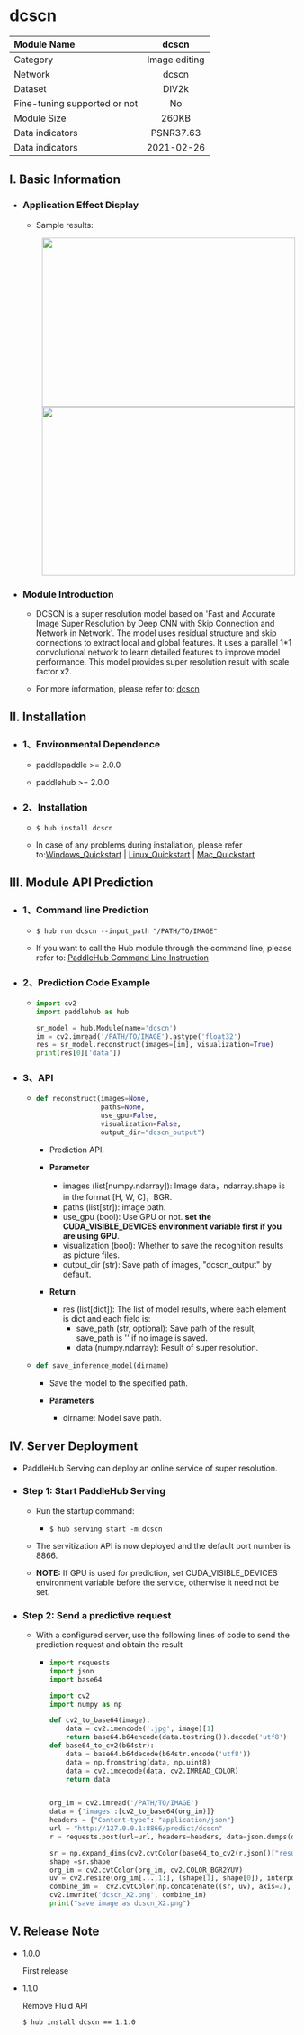 # dcscn

|Module Name|dcscn|
| :--- | :---: | 
|Category |Image editing|
|Network|dcscn|
|Dataset|DIV2k|
|Fine-tuning supported or not|No|
|Module Size|260KB|
|Data indicators|PSNR37.63|
|Data indicators |2021-02-26|


## I. Basic Information

- ### Application Effect Display
  
  - Sample results:
    <p align="center">
    <img src="https://user-images.githubusercontent.com/35907364/133558583-0b7049db-ed1f-4a16-8676-f2141fcb3dee.png" width = "450" height = "300" hspace='10'/> <img src="https://user-images.githubusercontent.com/35907364/130899031-a6f8c58a-5cb7-4105-b990-8cca5ae15368.png" width = "450" height = "300" hspace='10'/>
    </p>


- ### Module Introduction

  - DCSCN is a super resolution model based on 'Fast and Accurate Image Super Resolution by Deep CNN with Skip Connection and Network in Network'. The model uses residual structure and skip connections  to extract local and global features. It uses a parallel 1*1 convolutional network to learn detailed features to improve model performance. This model provides super resolution result with scale factor x2.

  - For more information, please refer to: [dcscn](https://github.com/jiny2001/dcscn-super-resolution)

## II. Installation

- ### 1、Environmental Dependence

  - paddlepaddle >= 2.0.0

  - paddlehub >= 2.0.0


- ### 2、Installation

    - ```shell
      $ hub install dcscn
      ```

    - In case of any problems during installation, please refer to:[Windows_Quickstart](../../../../docs/docs_en/get_start/windows_quickstart.md)
    | [Linux_Quickstart](../../../../docs/docs_en/get_start/linux_quickstart.md) | [Mac_Quickstart](../../../../docs/docs_en/get_start/mac_quickstart.md)  

## III. Module API Prediction

- ### 1、Command line Prediction

  - ```
    $ hub run dcscn --input_path "/PATH/TO/IMAGE"
    ```

  - If you want to call the Hub module through the command line, please refer to: [PaddleHub Command Line Instruction](../../../../docs/docs_en/tutorial/cmd_usage.rst)
- ### 2、Prediction Code Example

  - ```python
    import cv2
    import paddlehub as hub

    sr_model = hub.Module(name='dcscn')
    im = cv2.imread('/PATH/TO/IMAGE').astype('float32')
    res = sr_model.reconstruct(images=[im], visualization=True)
    print(res[0]['data'])
    ```

- ### 3、API

  - ```python
    def reconstruct(images=None,
                    paths=None,
                    use_gpu=False,
                    visualization=False,
                    output_dir="dcscn_output")
    ```

    - Prediction API.

    - **Parameter**

      * images (list\[numpy.ndarray\]): Image data，ndarray.shape is in the format \[H, W, C\]，BGR.
      * paths (list\[str\]): image path.
      * use\_gpu (bool): Use GPU or not. **set the CUDA_VISIBLE_DEVICES environment variable first if you are using GPU**.
      * visualization (bool): Whether to save the recognition results as picture files.
      * output\_dir (str): Save path of images, "dcscn_output" by default.

    - **Return**
      * res (list\[dict\]): The list of model results, where each element is dict and each field is: 
        * save\_path (str, optional): Save path of the result, save_path is '' if no image is saved.
        * data (numpy.ndarray): Result of super resolution.

  - ```python
    def save_inference_model(dirname)
    ```

    - Save the model to the specified path.

    - **Parameters**

      * dirname: Model save path.



## IV. Server Deployment

- PaddleHub Serving can deploy an online service of super resolution.

- ### Step 1: Start PaddleHub Serving

    - Run the startup command:

      - ```shell
        $ hub serving start -m dcscn
        ```

    - The servitization API is now deployed and the default port number is 8866.

    - **NOTE:**  If GPU is used for prediction, set CUDA_VISIBLE_DEVICES environment variable before the service, otherwise it need not be set.

- ### Step 2: Send a predictive request

  - With a configured server, use the following lines of code to send the prediction request and obtain the result

    - ```python
      import requests
      import json
      import base64

      import cv2
      import numpy as np

      def cv2_to_base64(image):
          data = cv2.imencode('.jpg', image)[1]
          return base64.b64encode(data.tostring()).decode('utf8')
      def base64_to_cv2(b64str):
          data = base64.b64decode(b64str.encode('utf8'))
          data = np.fromstring(data, np.uint8)
          data = cv2.imdecode(data, cv2.IMREAD_COLOR)
          return data


      org_im = cv2.imread('/PATH/TO/IMAGE')
      data = {'images':[cv2_to_base64(org_im)]}
      headers = {"Content-type": "application/json"}
      url = "http://127.0.0.1:8866/predict/dcscn"
      r = requests.post(url=url, headers=headers, data=json.dumps(data))

      sr = np.expand_dims(cv2.cvtColor(base64_to_cv2(r.json()["results"][0]['data']), cv2.COLOR_BGR2GRAY), axis=2)
      shape =sr.shape
      org_im = cv2.cvtColor(org_im, cv2.COLOR_BGR2YUV)
      uv = cv2.resize(org_im[...,1:], (shape[1], shape[0]), interpolation=cv2.INTER_CUBIC)
      combine_im =  cv2.cvtColor(np.concatenate((sr, uv), axis=2), cv2.COLOR_YUV2BGR)
      cv2.imwrite('dcscn_X2.png', combine_im)
      print("save image as dcscn_X2.png")
      ```

## V. Release Note

- 1.0.0

  First release


- 1.1.0

  Remove Fluid API


  ```shell
  $ hub install dcscn == 1.1.0
  ```
